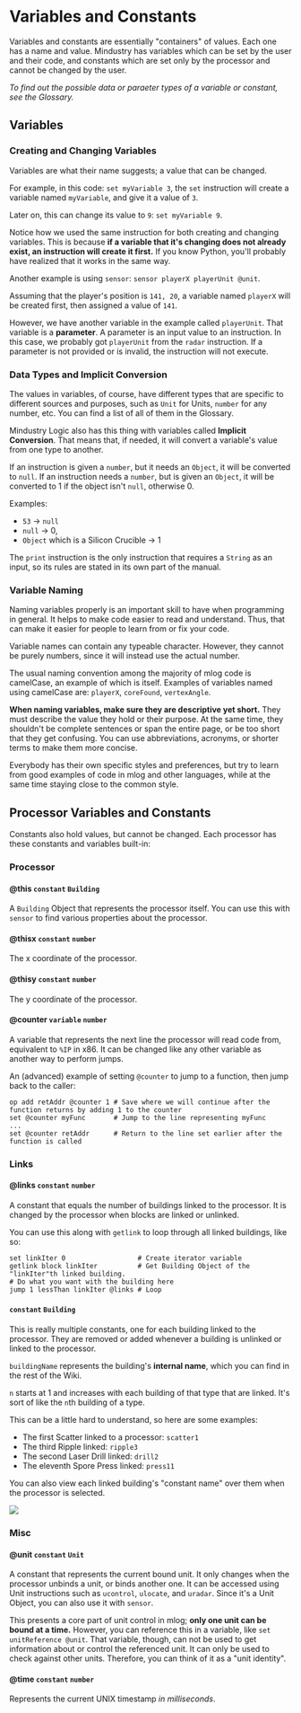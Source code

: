 # Variables and Constants

Variables and constants are essentially "containers" of values. Each one has a name and value. Mindustry has variables which can be set by the user and their code, and constants which are set only by the processor and cannot be changed by the user. 

*To find out the possible data or paraeter types of a variable or constant, see the Glossary.*

## Variables

### Creating and Changing Variables

Variables are what their name suggests; a value that can be changed.

For example, in this code: `set myVariable 3`, the `set` instruction will create a variable named `myVariable`, and give it a value of `3`.

Later on, this can change its value to `9`: `set myVariable 9`.

Notice how we used the same instruction for both creating and changing variables. This is because **if a variable that it's changing does not already exist, an instruction will create it first.** If you know Python, you'll probably have realized that it works in the same way.

Another example is using `sensor`: `sensor playerX playerUnit @unit`.

Assuming that the player's position is `141, 20`, a variable named `playerX` will be created first, then assigned a value of `141`.

However, we have another variable in the example called `playerUnit`. That variable is a **parameter**. A parameter is an input value to an instruction. In this case, we probably got `playerUnit` from the `radar` instruction. If a parameter is not provided or is invalid, the instruction will not execute.

### Data Types and Implicit Conversion

The values in variables, of course, have different types that are specific to different sources and purposes, such as `Unit` for Units, `number` for any number, etc. You can find a list of all of them in the Glossary.

Mindustry Logic also has this thing with variables called **Implicit Conversion**. That means that, if needed, it will convert a variable's value from one type to another.

If an instruction is given a `number`, but it needs an `Object`, it will be converted to `null`. If an instruction needs a `number`, but is given an `Object`, it will be converted to 1 if the object isn't `null`, otherwise 0.

Examples:

* `53` -> `null`
* `null` -> 0,
* `Object` which is a Silicon Crucible -> 1

The `print` instruction is the only instruction that requires a `String` as an input, so its rules are stated in its own part of the manual.

### Variable Naming

Naming variables properly is an important skill to have when programming in general. It helps to make code easier to read and understand. Thus, that can make it easier for people to learn from or fix your code.

Variable names can contain any typeable character. However, they cannot be purely numbers, since it will instead use the actual number.

The usual naming convention among the majority of mlog code is camelCase, an example of which is itself. Examples of variables named using camelCase are: `playerX`, `coreFound`, `vertexAngle`. 

**When naming variables, make sure they are descriptive yet short.** They must describe the value they hold or their purpose. At the same time, they shouldn't be complete sentences or span the entire page, or be too short that they get confusing. You can use abbreviations, acronyms, or shorter terms to make them more concise.

Everybody has their own specific styles and preferences, but try to learn from good examples of code in mlog and other languages, while at the same time staying close to the common style.

## Processor Variables and Constants

Constants also hold values, but cannot be changed. Each processor has these constants and variables built-in:

### Processor

#### @this `constant` `Building`

A `Building` Object that represents the processor itself. You can use this with `sensor` to find various properties about the processor.

#### @thisx `constant` `number`

The x coordinate of the processor.

#### @thisy `constant` `number`

The y coordinate of the processor.

#### @counter `variable` `number`

A variable that represents the next line the processor will read code from, equivalent to `%IP` in x86. It can be changed like any other variable as another way to perform jumps.

An (advanced) example of setting `@counter` to jump to a function, then jump back to the caller:

```
op add retAddr @counter 1 # Save where we will continue after the function returns by adding 1 to the counter
set @counter myFunc       # Jump to the line representing myFunc
...
set @counter retAddr      # Return to the line set earlier after the function is called
```
### Links

#### @links `constant` `number`

A constant that equals the number of buildings linked to the processor. It is changed by the processor when blocks are linked or unlinked.

You can use this along with `getlink` to loop through all linked buildings, like so:

```
set linkIter 0                  # Create iterator variable
getlink block linkIter          # Get Building Object of the "linkIter"th linked building.
# Do what you want with the building here
jump 1 lessThan linkIter @links # Loop
```

#### <buidingName><n> `constant` `Building`

This is really multiple constants, one for each building linked to the processor. They are removed or added whenever a building is unlinked or linked to the processor.

`buildingName` represents the building's **internal name**, which you can find in the rest of the Wiki. 

`n` starts at 1 and increases with each building of that type that are linked. It's sort of like the `n`th building of a type.

This can be a little hard to understand, so here are some examples:

* The first Scatter linked to a processor: `scatter1`
* The third Ripple linked: `ripple3`
* The second Laser Drill linked: `drill2`
* The eleventh Spore Press linked: `press11`

You can also view each linked building's "constant name" over them when the processor is selected.

<img src="/wiki-testing/images/misc/logic-variables-constants-links-linkedBuilding.png">

### Misc

#### @unit `constant` `Unit`

A constant that represents the current bound unit. It only changes when the processor unbinds a unit, or binds another one. It can be accessed using Unit instructions such as `ucontrol`, `ulocate`, and `uradar`. Since it's a Unit Object, you can also use it with `sensor`.

This presents a core part of unit control in mlog; **only one unit can be bound at a time.** However, you can reference this in a variable, like `set unitReference @unit`. That variable, though, can not be used to get information about or control the referenced unit. It can only be used to check against other units. Therefore, you can think of it as a "unit identity".

#### @time `constant` `number`

Represents the current UNIX timestamp *in milliseconds*.